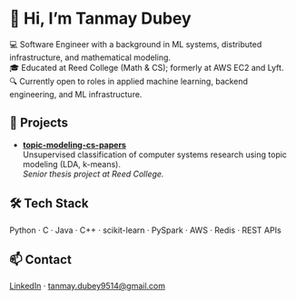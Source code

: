 # 👋 Hi, I’m Tanmay Dubey

💻 Software Engineer with a background in ML systems, distributed infrastructure, and mathematical modeling.  
🎓 Educated at Reed College (Math & CS); formerly at AWS EC2 and Lyft.  
🔍 Currently open to roles in applied machine learning, backend engineering, and ML infrastructure.  

## 🔧 Projects
- **[topic-modeling-cs-papers](https://github.com/tanmaydubey/topic-modeling-cs-papers)**  
  Unsupervised classification of computer systems research using topic modeling (LDA, k-means).  
  *Senior thesis project at Reed College.*

## 🛠️ Tech Stack
Python · C · Java · C++ · scikit-learn · PySpark · AWS · Redis · REST APIs

## 📫 Contact
[LinkedIn](https://linkedin.com/in/tanmay-dubey) · tanmay.dubey9514@gmail.com
